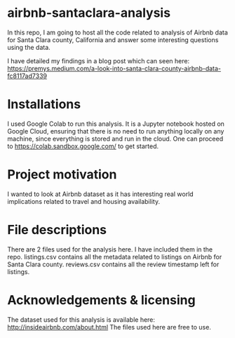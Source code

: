 # airbnb-santaclara-analysis
In this repo, I am going to host all the code related to analysis of Airbnb data for Santa Clara county, California and answer some interesting questions using the data.

I have detailed my findings in a blog post which can seen here: https://premys.medium.com/a-look-into-santa-clara-county-airbnb-data-fc8117ad7339

# Installations
I used Google Colab to run this analysis. It is a Jupyter notebook hosted on Google Cloud, ensuring that there is no need to run anything locally on any machine, since everything is stored and run in the cloud. One can proceed to https://colab.sandbox.google.com/ to get started.

# Project motivation
I wanted to look at Airbnb dataset as it has interesting real world implications related to travel and housing availability. 

# File descriptions
There are 2 files used for the analysis here. I have included them in the repo.
listings.csv contains all the metadata related to listings on Airbnb for Santa Clara county.
reviews.csv contains all the review timestamp left for listings.

# Acknowledgements & licensing
The dataset used for this analysis is available here: http://insideairbnb.com/about.html
The files used here are free to use.

